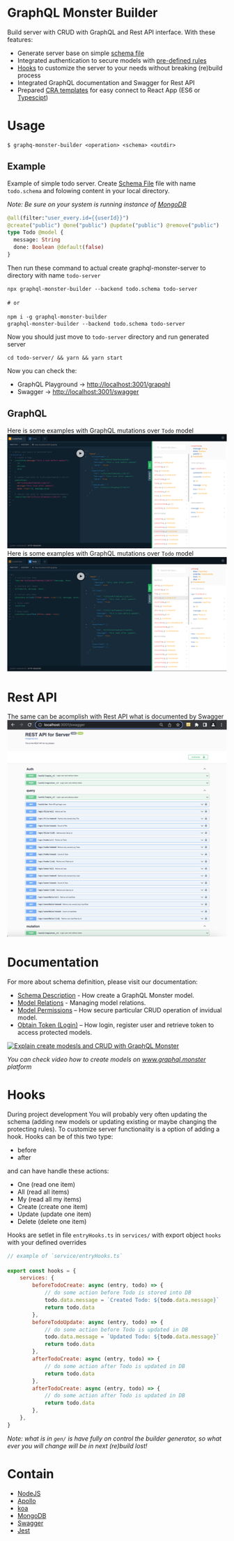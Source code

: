 # GraphQL Monster Builder

Build server with CRUD with GraphQL and Rest API interface. With these features:

-   Generate server base on simple [schema file](https://github.com/miuan/graphql-monster-builder/blob/master/Schema.md)
-   Integrated authentication to secure models with [pre-defined rules](https://github.com/miuan/graphql-monster-builder/blob/master/Schema.md#model-permissions)
-   [Hooks](https://github.com/miuan/graphql-monster-builder/blob/master/Readme.md#hooks) to customize the server to your needs without breaking (re)build process
-   Integrated GraphQL documentation and Swagger for Rest API
-   Prepared [CRA templates](https://github.com/graphql-monster/cra-template-graphql-monster) for easy connect to React App (ES6 or [Typescipt](https://github.com/miuan/cra-template-graphql-monster-typescript))

# Usage

```
$ graphq-monster-builder <operation> <schema> <outdir>
```

## Example

Example of simple todo server. Create [Schema File](https://github.com/miuan/graphql-monster-builder/blob/master/Schema.md) file with name `todo.schema` and folowing content in your local directory.

_Note: Be sure on your system is running instance of [MongoDB](https://www.mongodb.com/)_

```graphql
@all(filter:"user_every.id={{userId}}")
@create("public") @one("public") @update("public") @remove("public")
type Todo @model {
  message: String
  done: Boolean @default(false)
}
```

Then run these command to actual create graphql-monster-server to directory with name `todo-server`

```
npx graphql-monster-builder --backend todo.schema todo-server

# or

npm i -g graphql-monster-builder
graphql-monster-builder --backend todo.schema todo-server
```

Now you should just move to `todo-server` directory and run generated server

```
cd todo-server/ && yarn && yarn start
```

Now you can check the:

-   GraphQL Playground -> [http://localhost:3001/grapqhl](http://localhost:3001/graphql)
-   Swagger -> [http://localhost:3001/swagger](http://localhost:3001/swagger)

## GraphQL

Here is some examples with GraphQL mutations over `Todo` model
![Image of graphql](doc/assets/graphql-mutations.png)
Here is some examples with GraphQL mutations over `Todo` model
![Image of graphql](doc/assets/graphql-queries.png)

# Rest API

The same can be acomplish with Rest API what is documented by Swagger
![Image of swagger](doc/assets/swagger.png)

# Documentation

For more about schema definition, please visit our documentation:

-   [Schema Description](https://github.com/miuan/graphql-monster-builder/blob/master/Schema.md) - How create a GraphQL Monster model.
-   [Model Relations](https://github.com/miuan/graphql-monster-builder/blob/master/Schema.md#relations) - Managing model relations.
-   [Model Permissions](https://github.com/miuan/graphql-monster-builder/blob/master/Schema.md#model-permissions) – How secure particular CRUD operation of invidual model.
-   [Obtain Token (Login)](https://github.com/miuan/graphql-monster-builder/blob/master/Login.md) – How login, register user and retrieve token to access protected models.

[![Explain create modesls and CRUD with GraphQL Monster](https://img.youtube.com/vi/SE2313FeboY/0.jpg)](https://www.youtube.com/watch?v=SE2313FeboY)

_You can check video how to create models on www.graphql.monster platform_

# Hooks

During project development You will probably very often updating the schema (adding new models or updating existing or maybe changing the protecting rules). To customize server functionality is a option of adding a hook. Hooks can be of this two type:

-   before
-   after

and can have handle these actions:

-   One (read one item)
-   All (read all items)
-   My (read all my items)
-   Create (create one item)
-   Update (update one item)
-   Delete (delete one item)

Hooks are setlet in file `entryHooks.ts` in `services/` with export object `hooks` with your defined overrides

```javascript
// example of `service/entryHooks.ts`

export const hooks = {
    services: {
        beforeTodoCreate: async (entry, todo) => {
            // do some action before Todo is stored into DB
            todo.data.message = `Created Todo: ${todo.data.message}`
            return todo.data
        },
        beforeTodoUpdate: async (entry, todo) => {
            // do some action before Todo is updated in DB
            todo.data.message = `Updated Todo: ${todo.data.message}`
            return todo.data
        },
        afterTodoCreate: async (entry, todo) => {
            // do some action after Todo is updated in DB
            return todo.data
        },
        afterTodoCreate: async (entry, todo) => {
            // do some action after Todo is updated in DB
            return todo.data
        },
    },
}
```

_Note: what is in `gen/` is have fully on control the builder generator, so what ever you will change will be in next (re)build lost!_

# Contain

-   [NodeJS](https://nodejs.org/en/)
-   [Apollo](https://www.apollographql.com)
-   [koa](https://koajs.com/)
-   [MongoDB](https://www.mongodb.com/)
-   [Swagger](https://swagger.io/)
-   [Jest](https://jestjs.io/)
